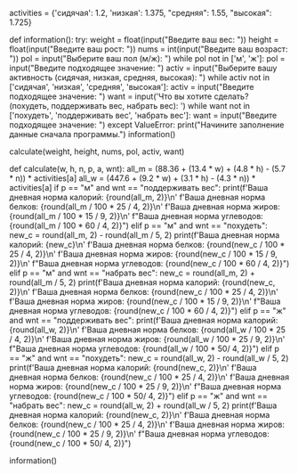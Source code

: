activities = {'сидячая': 1.2, 'низкая': 1.375, "средняя": 1.55, "высокая": 1.725}

def information():
  try:
    weight = float(input("Введите ваш вес: "))
    height = float(input("Введите ваш рост: "))
    nums = int(input("Введите ваш возраст: "))
    pol = input("Выберите ваш пол (м/ж): ")
    while pol not in ['м', 'ж']:
        pol = input("Введите подходящее значение: ")
    activ = input("Выберите вашу активность (сидячая, низкая, средняя, высокая): ")
    while activ not in ['сидячая', 'низкая', 'средняя', 'высокая']:
      activ = input("Введите подходящее значение: ")
    want = input('Что вы хотите сделать? (похудеть, поддерживать вес, набрать вес): ')
    while want not in ['похудеть', 'поддерживать вес', 'набрать вес']:
        want = input("Введите подходящее значение: ")
  except ValueError:
    print("Начините заполнение данные сначала программы.")
    information()
    

  calculate(weight, height, nums, pol, activ, want)

def calculate(w, h, n, p, a, wnt):
  all_m = (88.36 + (13.4 * w) + (4.8 * h) - (5.7 * n)) * activities[a]
  all_w = (447.6  + (9.2 * w) + (3.1 * h) - (4.3 * n)) * activities[a]
  if p == "м" and wnt == "поддерживать вес":
    print(f'Ваша дневная норма калорий: {round(all_m, 2)}\n'
      f'Ваша дневная норма белков: {round(all_m / 100 * 25 / 4, 2)}\n'
      f'Ваша дневная норма жиров: {round(all_m / 100 * 15 / 9, 2)}\n'
      f"Ваша дневная норма углеводов: {round(all_m / 100 * 60 / 4, 2)}")
  elif p == "м" and wnt == "похудеть":
    new_c = round(all_m, 2) - round(all_m / 5, 2) 
    print(f'Ваша дневная норма калорий: {new_c}\n'
      f'Ваша дневная норма белков: {round(new_c / 100 * 25 / 4, 2)}\n'
      f'Ваша дневная норма жиров: {round(new_c / 100 * 15 / 9, 2)}\n'
      f"Ваша дневная норма углеводов: {round(new_c / 100 * 60 / 4, 2)}")
  elif p == "м" and wnt == "набрать вес":
    new_c = round(all_m, 2) + round(all_m / 5, 2) 
    print(f'Ваша дневная норма калорий: {round(new_c, 2)}\n'
      f'Ваша дневная норма белков: {round(new_c / 100 * 25 / 4, 2)}\n'
      f'Ваша дневная норма жиров: {round(new_c / 100 * 15 / 9, 2)}\n'
      f"Ваша дневная норма углеводов: {round(new_c / 100 * 60 / 4, 2)}")
  elif p == "ж" and wnt == "поддерживать вес":
    print(f'Ваша дневная норма калорий: {round(all_w, 2)}\n'
    f'Ваша дневная норма белков: {round(all_w / 100 * 25 / 4, 2)}\n'
    f'Ваша дневная норма жиров: {round(all_w / 100 * 25 / 9, 2)}\n'
    f"Ваша дневная норма углеводов: {round(all_w / 100 * 50/ 4, 2)}")
  elif p == "ж" and wnt == "похудеть":
    new_c = round(all_w, 2) - round(all_w / 5, 2) 
    print(f'Ваша дневная норма калорий: {round(new_c, 2)}\n'
    f'Ваша дневная норма белков: {round(new_c / 100 * 25 / 4, 2)}\n'
    f'Ваша дневная норма жиров: {round(new_c / 100 * 25 / 9, 2)}\n'
    f"Ваша дневная норма углеводов: {round(new_c / 100 * 50/ 4, 2)}")
  elif p == "ж" and wnt == "набрать вес":
    new_c = round(all_w, 2) + round(all_w / 5, 2) 
    print(f'Ваша дневная норма калорий: {round(new_c, 2)}\n'
    f'Ваша дневная норма белков: {round(new_c / 100 * 25 / 4, 2)}\n'
    f'Ваша дневная норма жиров: {round(new_c / 100 * 25 / 9, 2)}\n'
    f"Ваша дневная норма углеводов: {round(new_c / 100 * 50/ 4, 2)}")

information()
